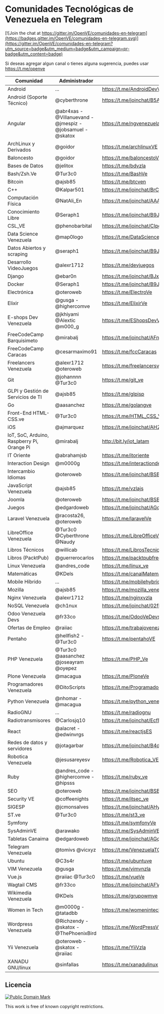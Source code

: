 # Comunidades Tecnológicas de Venezuela en Telegram

[![Join the chat at https://gitter.im/OpenVE/comunidades-en-telegram](https://badges.gitter.im/OpenVE/comunidades-en-telegram.svg)](https://gitter.im/OpenVE/comunidades-en-telegram?utm_source=badge&utm_medium=badge&utm_campaign=pr-badge&utm_content=badge)

Si deseas agregar algun canal o tienes alguna sugerencia, puedes usar https://t.me/openve

| Comunidad              | Administrador      | Link                                                          |
|------------------------|--------------------|---------------------------------------------------------------|
| Android                | ...                | https://t.me/AndroidDevVzla                            |
| Android (Soporte Técnico) | @cyberthrone    | https://t.me/joinchat/B5A3bAaZNO-_0HkAavsO1w           |
| Angular                | @abr4xas - @Villanuevand - @jmespiz - @jobsamuel - @skatox | https://t.me/ngvenezuela |
| ArchLinux y Derivados  | @goidor            | https://t.me/archlinuxVE                               |
| Baloncesto             | @goidor            | https://t.me/baloncestoVE                              |
| Bases de Datos         | @jelitox           | https://t.me/bdvzla                                    |
| Bash/Zsh.Ve            | @Tur3c0            | https://t.me/BashVe                                    |
| Bitcoin                | @ajsb85            | https://t.me/btcven                                    |
| C++                    | @Kalpar501         | https://t.me/joinchat/BrCK8gmzgY_A2-Z2qg_MRg           |
| Computación Física     | @NatAli_En         | https://t.me/joinchat/AAAAAEJOcVHmuTCTG8uVqQ                  |
| Conocimiento Libre     | @Seraph1           | https://t.me/joinchat/B9JUAATRuqeYAxaGYLq-ng           |
| CSL_VE                 | @phenobarbital     | https://t.me/joinchat/CIpccAYQwKfi_kktTuKisw           |
| Data Science Venezuela | @map0logo          | https://t.me/DataScienceVE                             |
| Datos Abiertos y scraping | @seraph1        | https://t.me/joinchat/B9JUAAaks9m5-2TefJsAuw           |
| Desarrollo VideoJuegos | @alexr1712         | https://t.me/devjuegos                                 |
| Django                 | @ebar0n            | https://t.me/joinchat/BJxZXQGEslbc0kdty8hRbQ           |
| Docker                 | @Seraph1           | https://t.me/joinchat/B9JUAD5FWUGUQveQWCPZ6w           |
| Electrónica            | @oteroweb          | https://t.me/ElectroVe                                 |
| Elixir                 | @gusga - @highercomve | https://t.me/ElixirVe                               |
| E-shops Dev Venezuela  | @jkhiyami @Alextic @m000_g | https://t.me/EShopsDevVenezuela                |
| FreeCodeCamp Barquisimeto    | @mirabalj | https://t.me/joinchat/AFn8xT7vPnlQbJc9mScY_A              |
| FreeCodeCamp Caracas   | @cesarmaximo91     | https://t.me/fccCaracas                                       |
| Freelancers Venezuela  | @alexr1712 @oteroweb | https://t.me/freelancersve                           |
| Git                    | @johannnn @Tur3c0  | https://t.me/git_ve                                    |
| GLPI y Gestión de Servicios de TI | @ajsb85 | https://t.me/glpisp                                           |
| Go                     | @aasanchez         | https://t.me/golangve                                  |
| Front-End HTML-CSS.ve  | @Tur3c0            | https://t.me/HTML_CSS_Ve                               |
| iOS                    | @ajmarquez         | https://t.me/joinchat/AH2ZUgIUXVcougUIOTurtg           |
| IoT, SoC, Arduino, Raspberry Pi, Orange Pi  | @mirabalj                           | http://bit.ly/iot_latam |
| IT Oriente             | @abrahamjsb        | https://t.me/itoriente                                 |
| Interaction Design     | @m0000g            | https://t.me/interactiondesgin_spanish                 |
| Intercambio Idiomas    | @oteroweb          | https://t.me/joinchat/BSBThz9-rGFHFQqukOoGww           |
| JavaScript Venezuela   | @ajsb85            | https://t.me/vzlajs                                    |
| Joomla                 | @oteroweb          | https://t.me/joinchat/BSBThwEBgP3723Tmij0lnw           |
| Juegos                 | @edgardoweb        | https://t.me/joinchat/AGqisAA-jlmIAAihME16vg           |
| Laravel Venezuela      | @racosta26, @oteroweb | https://t.me/laravelVe                              |
| LibreOffice Venezuela  | @Tur3c0 @Cyberthrone @Naudy | https://t.me/LibreOfficeVe                    |
| Libros Técnicos        | @willicab          | https://t.me/LibrosTecnicos                            |
| Libros (PacktPub)      | @guerrerocarlos            | https://t.me/packtpubfreelearning              |
| Linux Venezuela        | @andres_code       | https://t.me/linux_ve                                  |
| Matemáticas            | @KDels             | https://t.me/canalMatematicas                          |
| Mobile Híbrido         | ...                | https://t.me/mobilehybridappsve                        |
| Mozilla                | @ajsb85            | https://t.me/mozilla_venezuela                         |
| Nginx Venezuela        | @alexr1712         | https://t.me/nginxvzla                                 |
| NoSQL Venezuela      | @ch1nux            | https://t.me/joinchat/02fb5338009af29975c7d694d2aec965   |
| Odoo Venezuela Devs    | @fr33co            | https://t.me/OdooVeDevs                                |
| Ofertas de Empleo      | @raiiac            | https://t.me/trabajovenezuela                          |
| Pentaho                | @hellfish2 - @Tur3c0 | https://t.me/pentahoVE                               |
| PHP Venezuela          | @Tur3c0 @aasanchez @joseayram @oyepez | https://t.me/PHP_Ve                 |
| Plone Venezuela        | @macagua           | https://t.me/PloneVe                                   |
| Programadores Venezuela| @DitoScripts       | https://t.me/ProgramadoresVenezuela                    |
| Python Venezuela       | @nhomar - @macagua | https://t.me/python_venezuela                          |
| RadioGNU               | ...                | https://t.me/radiognu                                  |
| Radiotransmisores      | @Carlosjq10        | https://t.me/joinchat/EcfNBkAiETMBh62FdGrxRw           |
| React                  | @alacret - @edwinvrgs  | https://t.me/reactjsES                                    |
| Redes de datos y servidores | @jotagarbar   | https://t.me/joinchat/B4dJbwa1g_BBBGcEQNxDMw           |
| Robotica Venezuela     | @jesusareyesv      | https://t.me/Robotica_VE                               |
| Ruby                   | @andres_code - @highercomve - @hipsss | https://t.me/ruby_ve                |
| SEO                    | @oteroweb          | https://t.me/joinchat/BSBThwXSgx0-XiGZL6P6fQ           |
| Security VE            | @coffeenights      | https://t.me/itsec_ve                                  |
| SIGESP                 | @jcmonsalves       | https://t.me/joinchat/AHyMowqPQ7FfALxvmmPvkQ           |
| ST.ve                  | @Tur3c0            | https://t.me/st3_ve                                    |
| Symfony                |                    | https://t.me/symfonyVe                                 |
| SysAdminVE             | @arawako           | https://t.me/SysAdminVE                                |
| Tabletas Canaima       | @edgardoweb        | https://t.me/joinchat/AGqisAI0UHkuBQDbuWm34g           |
| Telegram Venezuela     | @tomivs @vicxyz    | https://t.me/VenezuelaTG                                |
| Ubuntu                 | @C3s4r             | https://t.me/ubuntuve                                  |
| VIM Venezuela          | @gusga             | https://t.me/vimvnzla                                  |
| Vue.js                 | @raiiac @Tur3c0    | https://t.me/vueVe                                     |
| Wagtail CMS            | @fr33co            | https://t.me/joinchat/AFVMlQTWq-3CcTsvGDhO-g           |
| Wikimedia Venezuela    | @KDels             | https://t.me/grupowmve                                 |
| Women in Tech          | @m0000g - @tatadbb | https://t.me/womenintech_spanish                       |
| Wordpress Venezuela    | @Richzendy - @skatox - @ThePhoenixBird | https://t.me/WordPressVE           |
| Yii Venezuela          | @oteroweb  - @skatox - @raiiac | https://t.me/YiiVzla                       |
| XANADU GNU/linux       | @sinfallas         | https://t.me/xanadulinux                               |


## Licencia

[![Public Domain Mark](http://i.creativecommons.org/p/mark/1.0/88x31.png)](http://creativecommons.org/publicdomain/mark/1.0/)

This work is free of known copyright restrictions.
